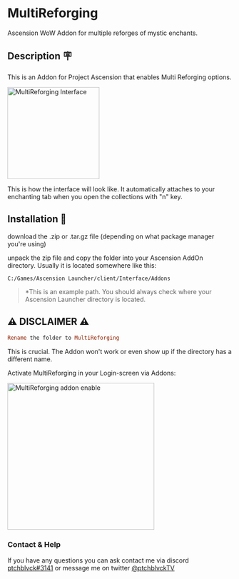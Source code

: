 # MultiReforging
Ascension WoW Addon for multiple reforges of mystic enchants.


## Description 🪧
This is an Addon for Project Ascension that enables Multi Reforging options.

<img width="206" alt="MultiReforging Interface" src="https://user-images.githubusercontent.com/110789739/219819682-a3d808d7-b6a9-4248-a84e-c7ddfb81b25c.png">


This is how the interface will look like. 
It automatically attaches to your enchanting tab when you open the collections with "n" key.

## Installation 💽

download the .zip or .tar.gz file (depending on what package manager you're using) 

unpack the zip file and copy the folder into your Ascension AddOn directory. Usually it is located somewhere like this:

`C:/Games/Ascension Launcher/client/Interface/Addons`

> *This is an example path. You should always check where your Ascension Launcher directory is located.

## ⚠️ DISCLAIMER ⚠️
```ruby
Rename the folder to MultiReforging
```
This is crucial. The Addon won't work or even show up if the directory has a different name.

Activate MultiReforging in your Login-screen via Addons:

<img width="329" alt="MultiReforging addon enable" src="https://user-images.githubusercontent.com/110789739/220754655-f64e0c24-8a48-4c1f-a2f2-59f0333b0609.png">


### Contact & Help

If you have any questions you can ask contact me via discord [ptchblvck#3141](https://discord.com/) or message me on twitter [@ptchblvckTV](https://twitter.com/ptchblvckTV)
